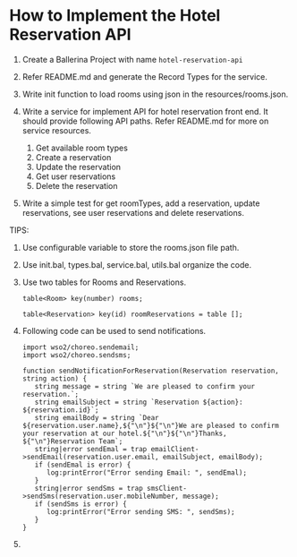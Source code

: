 # How to Implement the Hotel Reservation API

1) Create a Ballerina Project with name `hotel-reservation-api`
2) Refer README.md and generate the Record Types for the service.
3) Write init function to load rooms using json in the resources/rooms.json.
4) Write a service for implement API for hotel reservation front end. 
   It should provide following API paths. Refer README.md for more on service resources.

   1) Get available room types
   2) Create a reservation
   3) Update the reservation
   4) Get user reservations
   5) Delete the reservation

5) Write a simple test for get roomTypes, add a reservation, update reservations, see user reservations and delete reservations.


TIPS: 
1) Use configurable variable to store the rooms.json file path.
2) Use init.bal, types.bal, service.bal, utils.bal organize the code.
3) Use two tables for Rooms and Reservations.
   
   ```
   table<Room> key(number) rooms;

   table<Reservation> key(id) roomReservations = table [];
   
   ```
   
4) Following code can be used to send notifications.
   
   ```
   import wso2/choreo.sendemail;
   import wso2/choreo.sendsms;

   function sendNotificationForReservation(Reservation reservation, string action) {
      string message = string `We are pleased to confirm your reservation.`;
      string emailSubject = string `Reservation ${action}: ${reservation.id}`;
      string emailBody = string `Dear ${reservation.user.name},${"\n"}${"\n"}We are pleased to confirm your reservation at our hotel.${"\n"}${"\n"}Thanks, ${"\n"}Reservation Team`;
      string|error sendEmal = trap emailClient->sendEmail(reservation.user.email, emailSubject, emailBody);
      if (sendEmal is error) {
         log:printError("Error sending Email: ", sendEmal);
      }
      string|error sendSms = trap smsClient->sendSms(reservation.user.mobileNumber, message);
      if (sendSms is error) {
         log:printError("Error sending SMS: ", sendSms);
      }
   }

   ```
5) 
